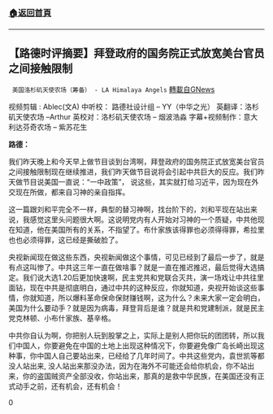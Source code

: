 ###  [:house:返回首頁](https://github.com/ourhimalayas/txt)
---

## 【路德时评摘要】拜登政府的国务院正式放宽美台官员之间接触限制
` 美国洛杉矶天使农场（筹备） - LA Himalaya Angels` [轉載自GNews](https://gnews.org/zh-hans/1113993/)

视频剪辑 : Ablec(文A)
中听校： 路德社设计组 – YY（中华之光）
英翻译：洛杉矶天使农场 –Arthur
英校对：洛杉矶天使农场 – 烟波浩淼
字幕+视频制作：意大利达芬奇农场 – 紫苏花生

**路德：**

我们昨天晚上和今天早上做节目谈到台湾啊，拜登政府的国务院正式放宽美台官员之间接触限制现在继续推进，我们昨天做节目说将会引起中共巨大的反应。我们昨天做节目说美国一直说：“一中政策”， 说这些，其实就打给习近平，因为现在外交现在所做，都来自习神的亲自指挥。

这一篇跟刘和平完全不一样，典型的替习神啊，找台阶下的，刘和平现在站出来说，我感觉这里头问题很大啊。这说明党内有人开始对习神的一个质疑，中共他现在知道，他在美国所有的关系，不指望了。布什家族该得罪也必须得得罪，希拉里也也必须得罪，这已经是撕破脸了。

央视新闻现在做这些东西，央视新闻做这个事情，可见已经到了最后一步了，就是有点这叫惨了。中共这三年一直在做啥事？就是一直在推迟推迟，最后觉得大选搞定。我们说大选1.20后更加快速啊，民主党共和党联合灭共，演一场戏让中共往里面钻，现在中共是彻底明白，通过中共的这种反应，你就知道，央视开始谈这些事情，你就知道，所以爆料革命保命保财赚钱啊，这为什么？未来大家一定会明白，美国为什么要动手？就是因为病毒，拜登背后是谁？就是共和党建制派，就是民主党克林顿、小布什家族、基辛格。

中共你自认为啊，你把别人玩到股掌之上，实际上是别人把你玩的团团转，所以我们中国人，你要避免在中国的土地上出现这种情况下，你要避免像广岛长崎出现这种事，你中国人自己要站出来，已经给了几年时间了。中共这些党内，袁世凯等都没人站出来, 没人站出来那没办法，因为在海外不可能还会给你机会，你不站出来，你的盗国贼资产全部没收，你站出来，那真的是救中华民族，在美国还没有正式动手之前，还有机会，还有机会！

0
